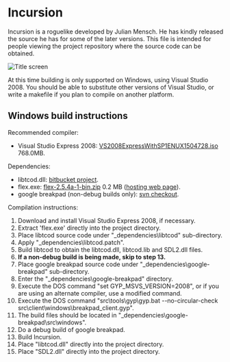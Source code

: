 Incursion
=========

Incursion is a roguelike developed by Julian Mensch.  He has kindly released the source he has for some of the later versions.  This file is intended for people viewing the project repository where the source code can be obtained.

![Title screen](https://bytebucket.org/rmtew/incursion-roguelike/raw/4f6afc9cc3235a56a584510e53804c3df061f936/0.9.6H/title-screen.png)

At this time building is only supported on Windows, using Visual Studio 2008.  You should be able to substitute other versions of Visual Studio, or write a makefile if you plan to compile on another platform.

Windows build instructions
--------------------------

Recommended compiler:

  * Visual Studio Express 2008: [VS2008ExpressWithSP1ENUX1504728.iso](http://download.microsoft.com/download/E/8/E/E8EEB394-7F42-4963-A2D8-29559B738298/VS2008ExpressWithSP1ENUX1504728.iso) 768.0MB.

Dependencies:

  * libtcod.dll: [bitbucket project](https://bitbucket.org/jice/libtcod).
  * flex.exe: [flex-2.5.4a-1-bin.zip](http://gnuwin32.sourceforge.net/downlinks/flex-bin-zip.php) 0.2 MB ([hosting web page](http://gnuwin32.sourceforge.net/packages/flex.htm)).
  * google breakpad (non-debug builds only):  [svn checkout](https://code.google.com/p/google-breakpad/).

Compilation instructions:

  1. Download and install Visual Studio Express 2008, if necessary.
  2. Extract 'flex.exe' directly into the project directory.
  3. Place libtcod source code under "_dependencies\libtcod" sub-directory.
  4. Apply "_dependencies\libtcod.patch".
  5. Build libtcod to obtain the libtcod.dll, libtcod.lib and SDL2.dll files.
  6. **If a non-debug build is being made, skip to step 13.**
  7. Place google breakpad source code under "_dependencies\google-breakpad" sub-directory.
  8. Enter the "_dependencies\google-breakpad" directory.
  9. Execute the DOS command "set GYP_MSVS_VERSION=2008", or if you are using an alternate compiler, use a modified command.
  10. Execute the DOS command "src\tools\gyp\gyp.bat --no-circular-check  src\client\windows\breakpad_client.gyp".
  11. The build files should be located in "_dependencies\google-breakpad\src\windows".
  12. Do a debug build of google breakpad.
  13. Build Incursion.
  14. Place "libtcod.dll" directly into the project directory.
  15. Place "SDL2.dll" directly into the project directory.
